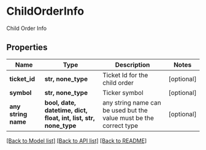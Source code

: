 # ChildOrderInfo

Child Order Info

## Properties
Name | Type | Description | Notes
------------ | ------------- | ------------- | -------------
**ticket_id** | **str, none_type** | Ticket Id for the child order | [optional] 
**symbol** | **str, none_type** | Ticker symbol | [optional] 
**any string name** | **bool, date, datetime, dict, float, int, list, str, none_type** | any string name can be used but the value must be the correct type | [optional]

[[Back to Model list]](../README.md#documentation-for-models) [[Back to API list]](../README.md#documentation-for-api-endpoints) [[Back to README]](../README.md)


